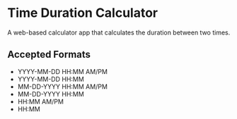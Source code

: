# Time Duration Calculator

A web-based calculator app that calculates the duration between two times.

## Accepted Formats

- YYYY-MM-DD HH:MM AM/PM
- YYYY-MM-DD HH:MM
- MM-DD-YYYY HH:MM AM/PM
- MM-DD-YYYY HH:MM
- HH:MM AM/PM
- HH:MM
